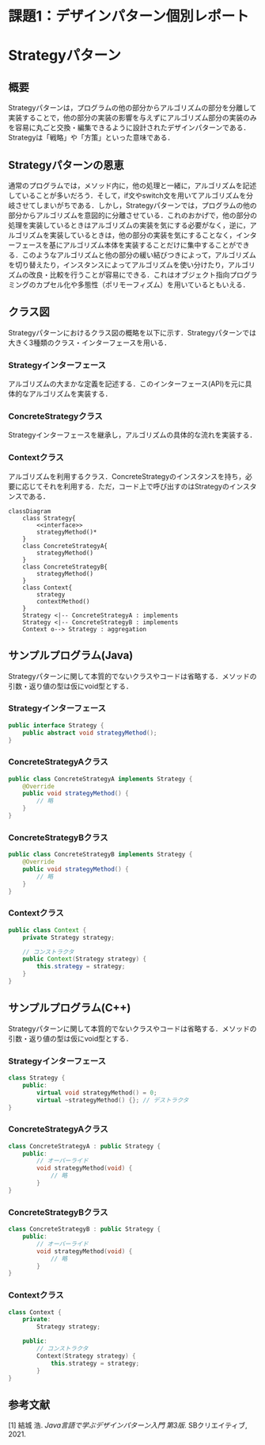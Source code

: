 # 課題1：デザインパターン個別レポート
# Strategyパターン
## 概要
Strategyパターンは，プログラムの他の部分からアルゴリズムの部分を分離して実装することで，他の部分の実装の影響を与えずにアルゴリズム部分の実装のみを容易に丸ごと交換・編集できるように設計されたデザインパターンである．Strategyは「戦略」や「方策」といった意味である．

## Strategyパターンの恩恵
通常のプログラムでは，メソッド内に，他の処理と一緒に，アルゴリズムを記述していることが多いだろう．そして，if文やswitch文を用いてアルゴリズムを分岐させてしまいがちである．しかし，Strategyパターンでは，プログラムの他の部分からアルゴリズムを意図的に分離させている．これのおかげで，他の部分の処理を実装しているときはアルゴリズムの実装を気にする必要がなく，逆に，アルゴリズムを実装しているときは，他の部分の実装を気にすることなく，インターフェースを基にアルゴリズム本体を実装することだけに集中することができる．このようなアルゴリズムと他の部分の緩い結びつきによって，アルゴリズムを切り替えたり，インスタンスによってアルゴリズムを使い分けたり，アルゴリズムの改良・比較を行うことが容易にできる．これはオブジェクト指向プログラミングのカプセル化や多態性（ポリモーフィズム）を用いているともいえる．

## クラス図
Strategyパターンにおけるクラス図の概略を以下に示す．Strategyパターンでは大きく3種類のクラス・インターフェースを用いる．
### Strategyインターフェース
アルゴリズムの大まかな定義を記述する．このインターフェース(API)を元に具体的なアルゴリズムを実装する．
### ConcreteStrategyクラス
Strategyインターフェースを継承し，アルゴリズムの具体的な流れを実装する．
### Contextクラス
アルゴリズムを利用するクラス．ConcreteStrategyのインスタンスを持ち，必要に応じてそれを利用する．ただ，コード上で呼び出すのはStrategyのインスタンスである．
```mermaid
classDiagram
    class Strategy{
        <<interface>>
        strategyMethod()*
    }
    class ConcreteStrategyA{
        strategyMethod()
    }
    class ConcreteStrategyB{
        strategyMethod()
    }
    class Context{
        strategy
        contextMethod()
    }
    Strategy <|-- ConcreteStrategyA : implements
    Strategy <|-- ConcreteStrategyB : implements
    Context o--> Strategy : aggregation
```

## サンプルプログラム(Java)
Strategyパターンに関して本質的でないクラスやコードは省略する．メソッドの引数・返り値の型は仮にvoid型とする．
### Strategyインターフェース

```Java
public interface Strategy {
    public abstract void strategyMethod();
}
```

### ConcreteStrategyAクラス

```Java
public class ConcreteStrategyA implements Strategy {
    @Override
    public void strategyMethod() {
        // 略
    }
}
```

### ConcreteStrategyBクラス

```Java
public class ConcreteStrategyB implements Strategy {
    @Override
    public void strategyMethod() {
        // 略
    }
}
```

### Contextクラス

```Java
public class Context {
    private Strategy strategy;

    // コンストラクタ
    public Context(Strategy strategy) {
        this.strategy = strategy;
    }
}
```

## サンプルプログラム(C++)
Strategyパターンに関して本質的でないクラスやコードは省略する．メソッドの引数・返り値の型は仮にvoid型とする．
### Strategyインターフェース

```C++
class Strategy {
    public:
        virtual void strategyMethod() = 0;
        virtual ~strategyMethod() {}; // デストラクタ
}
```

### ConcreteStrategyAクラス

```C++
class ConcreteStrategyA : public Strategy {
    public:
        // オーバーライド
        void strategyMethod(void) {
            // 略
        }
}
```

### ConcreteStrategyBクラス

```C++
class ConcreteStrategyB : public Strategy {
    public:
        // オーバーライド
        void strategyMethod(void) {
            // 略
        }
}
```

### Contextクラス

```C++
class Context {
    private:
        Strategy strategy;

    public:
        // コンストラクタ
        Context(Strategy strategy) {
            this.strategy = strategy;
        }
}
```

## 参考文献
[1] 結城 浩. *Java言語で学ぶデザインパターン入門 第3版*. SBクリエイティブ, 2021.